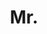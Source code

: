 ---
name: Yunda Sun
title: Mr.
email: removethisifyouarehuman-samy.sun@brookes.ac.uk
website: 
note: former visiting intern
category: Former Members
photo: 
---